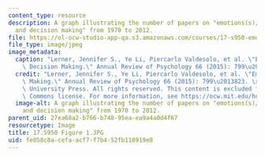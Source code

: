 ```yaml
---
content_type: resource
description: A graph illustrating the number of papers on "emotions(s)/affect/mood
  and decision making" from 1970 to 2012.
file: https://ol-ocw-studio-app-qa.s3.amazonaws.com/courses/17-s950-emotions-and-politics-fall-2018/fe058c8acefaacf7f7b452fb118919e8_17.S950%20Figure%201.JPG
file_type: image/jpeg
image_metadata:
  caption: "Lerner, Jennifer S., Ye Li, Piercarlo Valdesolo, et al. \"Emotion and\
    \ Decision Making.\" Annual Review of Psychology 66 (2015): 799\u2013823."
  credit: "Lerner, Jennifer S., Ye Li, Piercarlo Valdesolo, et al. \"Emotion and Decision\
    \ Making.\" Annual Review of Psychology 66 (2015): 799\u2013823. \xA9 Cambridge\
    \ University Press. All rights reserved. This content is excluded from our Creative\
    \ Commons license. For more information, see https://ocw.mit.edu/help/faq-fair-use/."
  image-alt: A graph illustrating the number of papers on "emotions(s)/affect/mood
    and decision making" from 1970 to 2012.
parent_uid: 27ea68a2-b766-b748-95ea-ea9a4a0d4f67
resourcetype: Image
title: 17.S950 Figure 1.JPG
uid: fe058c8a-cefa-acf7-f7b4-52fb118919e8
---
```

